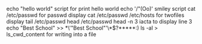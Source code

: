 echo "hello world" script for print hello world
echo '/"(Oo)' smiley script
cat /etc/passwd for passwd display
cat /etc/passwd /etc/hosts for twofiles display
tail /etc/passwd
head /etc/passwd
head -n 3 iacta to display line 3
echo "Best School" >> \*\\'"Best School"\'\\*$\?\*\*\*\*\*:)
ls -al > ls_cwd_content for writing into a file
